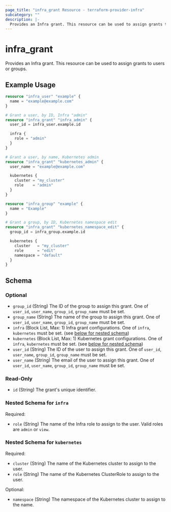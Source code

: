 ```yaml
---
page_title: "infra_grant Resource - terraform-provider-infra"
subcategory: ""
description: |-
  Provides an Infra grant. This resource can be used to assign grants to users or groups.
---
```


# infra_grant

Provides an Infra grant. This resource can be used to assign grants to users or groups.

## Example Usage

```terraform
resource "infra_user" "example" {
  name = "example@example.com"
}

# Grant a user, by ID, Infra "admin"
resource "infra_grant" "infra_admin" {
  user_id = infra_user.example.id

  infra {
    role = "admin"
  }
}

# Grant a user, by name, Kubernetes admin
resource "infra_grant" "kubernetes_admin" {
  user_name = "example@example.com"

  kubernetes {
    cluster = "my_cluster"
    role    = "admin"
  }
}

resource "infra_group" "example" {
  name = "Example"
}

# Grant a group, by ID, Kubernetes namespace edit
resource "infra_grant" "kubernetes_namespace_edit" {
  group_id = infra_group.example.id

  kubernetes {
    cluster   = "my_cluster"
    role      = "edit"
    namespace = "default"
  }
}
```

<!-- schema generated by tfplugindocs -->
## Schema

### Optional

- `group_id` (String) The ID of the group to assign this grant. One of `user_id`, `user_name`, `group_id`, `group_name` must be set.
- `group_name` (String) The name of the group to assign this grant. One of `user_id`, `user_name`, `group_id`, `group_name` must be set.
- `infra` (Block List, Max: 1) Infra grant configurations. One of `infra`, `kubernetes` must be set. (see [below for nested schema](#nestedblock--infra))
- `kubernetes` (Block List, Max: 1) Kubernetes grant configurations. One of `infra`, `kubernetes` must be set. (see [below for nested schema](#nestedblock--kubernetes))
- `user_id` (String) The ID of the user to assign this grant. One of `user_id`, `user_name`, `group_id`, `group_name` must be set.
- `user_name` (String) The email of the user to assign this grant. One of `user_id`, `user_name`, `group_id`, `group_name` must be set.

### Read-Only

- `id` (String) The grant's unique identifier.

<a id="nestedblock--infra"></a>
### Nested Schema for `infra`

Required:

- `role` (String) The name of the Infra role to assign to the user. Valid roles are `admin` or `view`.


<a id="nestedblock--kubernetes"></a>
### Nested Schema for `kubernetes`

Required:

- `cluster` (String) The name of the Kubernetes cluster to assign to the user.
- `role` (String) The name of the Kubernetes ClusterRole to assign to the user.

Optional:

- `namespace` (String) The namespace of the Kubernetes cluster to assign to the name.


